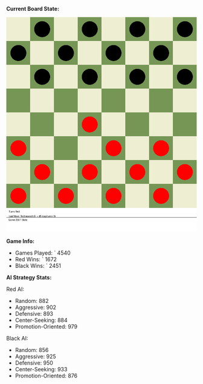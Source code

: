 
**Current Board State:**  
<!-- START_GIF -->
![Checkers Game](./checkers_game.gif)
<!-- END_GIF -->

**Game Info:**  
- Games Played: `<!-- GAMES_PLAYED --> 4540
- Red Wins: `<!-- RED_WINS --> 1672
- Black Wins: `<!-- BLACK_WINS --> 2451

<!-- AI_STATS -->
**AI Strategy Stats:**

Red AI:
- Random: 882
- Aggressive: 902
- Defensive: 893
- Center-Seeking: 884
- Promotion-Oriented: 979

Black AI:
- Random: 856
- Aggressive: 925
- Defensive: 950
- Center-Seeking: 933
- Promotion-Oriented: 876

